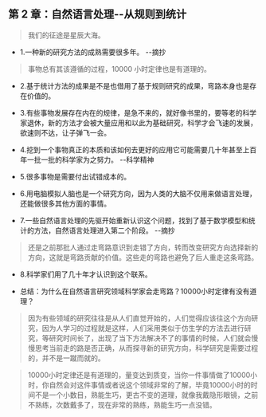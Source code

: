 ## 第 2 章：自然语言处理--从规则到统计

> 我们的征途是星辰大海。

- 1.一种新的研究方法的成熟需要很多年。 --摘抄

> 事物总有其该遵循的过程，10000 小时定律也是有道理的。

- 2.基于统计方法的成果是不是也借用了基于规则研究的成果，弯路本身也是存在价值的。

- 3.有些事物发展存在内在的规律，是急不来的，就好像书里的，要等老的科学家退休，新的方法才会被大量应用和以此为基础研究，科学才会飞速的发展，欲速则不达，让子弹飞一会。

- 4.挖到一个事物真正的本质和该如何去更好的应用它可能需要几十年甚至上百年一批一批的科学家为之努力。 --科学精神

- 5.很多事物是需要付出试错成本的。

- 6.用电脑模拟人脑也是一个研究方向，因为人类的大脑不仅用来做语言处理，还能做很多其他方面的事情。

- 7.一些自然语言处理的先驱开始重新认识这个问题，找到了基于数学模型和统计的方法，自然语言处理进入第二个阶段。 --摘抄

> 还是之前那批人通过走弯路意识到走错了方向，转而改变研究方向选择新的方向，这就是弯路贡献的价值。这些走的弯路也避免了后人重走这条弯路。

- 8.科学家们用了几十年才认识到这个联系。

- 总结：为什么在自然语言研究领域科学家会走弯路？10000小时定律有没有道理？

>因为有些领域的研究往往是从人们直觉开始的，人们觉得应该往这个方向研究，因为人学习的过程就是这样，人们采用类似于仿生学的方法去进行研究，等研究时间长了，出现了当下方法解决不了的事情的时候，人们就会慢慢思考当前走的路是否正确，从而探寻新的研究方向，科学研究是需要过程的，并不是一蹴而就的。

>10000小时定律还是有道理的，量变达到质变，当你一件事情做了10000小时，你自然会对这件事情或者说这个领域非常的了解，毕竟10000小时的时间不是一个小数目，熟能生巧，更古不变的道理，就像我戴隐形眼镜，之前不熟练，次数戴多了，现在非常的熟练，熟能生巧一点没错。
